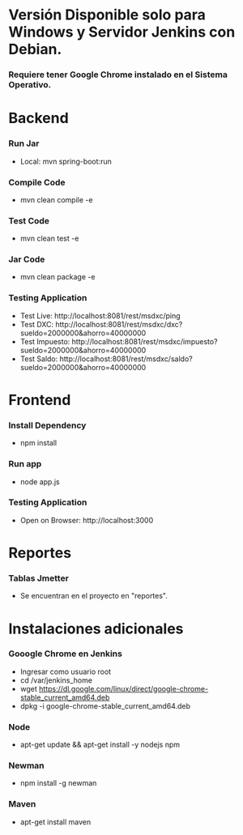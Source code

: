 # Versión Disponible solo para Windows y Servidor Jenkins con Debian.
### Requiere tener Google Chrome instalado en el Sistema Operativo.

# Backend

### Run Jar
* Local: mvn spring-boot:run

### Compile Code
* mvn clean compile -e

### Test Code
* mvn clean test -e

### Jar Code
* mvn clean package -e

### Testing Application
* Test Live: http://localhost:8081/rest/msdxc/ping
* Test DXC: http://localhost:8081/rest/msdxc/dxc?sueldo=2000000&ahorro=40000000
* Test Impuesto: http://localhost:8081/rest/msdxc/impuesto?sueldo=2000000&ahorro=40000000
* Test Saldo: http://localhost:8081/rest/msdxc/saldo?sueldo=2000000&ahorro=40000000


# Frontend

### Install Dependency
* npm install

### Run app
* node app.js

### Testing Application
* Open on Browser: http://localhost:3000

# Reportes

### Tablas Jmetter
* Se encuentran en el proyecto en "reportes".

# Instalaciones adicionales

### Gooogle Chrome en Jenkins
* Ingresar como usuario root
* cd /var/jenkins_home
* wget https://dl.google.com/linux/direct/google-chrome-stable_current_amd64.deb
* dpkg -i google-chrome-stable_current_amd64.deb

### Node
* apt-get update &&  apt-get  install -y nodejs npm

### Newman
* npm install -g newman

### Maven
* apt-get install maven
